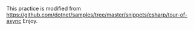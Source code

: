 This practice is modified from https://github.com/dotnet/samples/tree/master/snippets/csharp/tour-of-async
Enjoy.
